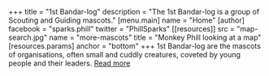 +++
title = "1st Bandar-log"
description = "The 1st Bandar-log is a group of Scouting and Guiding mascots."
[menu.main]
  name = "Home"
[author]
  facebook = "sparks.phill"
  twitter = "PhillSparks"
[[resources]]
  src = "map-search.jpg"
  name = "more-mascots"
  title = "Monkey Phill looking at a map"
[resources.params]
  anchor = "bottom"
+++
1st Bandar-log are the mascots of organisations, often small and cuddly creatures, coveted by young people and their leaders. [Read more](/about/)